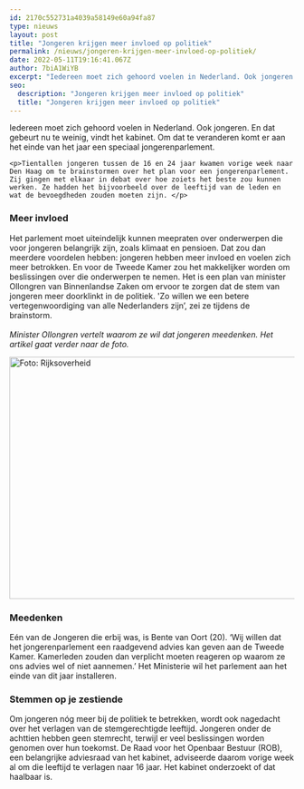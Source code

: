 ```yaml
---
id: 2170c552731a4039a58149e60a94fa87
type: nieuws
layout: post
title: "Jongeren krijgen meer invloed op politiek"
permalink: /nieuws/jongeren-krijgen-meer-invloed-op-politiek/
date: 2022-05-11T19:16:41.067Z
author: 7biA1WiYB
excerpt: "Iedereen moet zich gehoord voelen in Nederland. Ook jongeren. En dat gebeurt nu te weinig, vindt het kabinet. Om dat te veranderen komt er aan het einde van het jaar een speciaal jongerenparlement.  "
seo:
  description: "Jongeren krijgen meer invloed op politiek"
  title: "Jongeren krijgen meer invloed op politiek"
---
```

Iedereen moet zich gehoord voelen in Nederland. Ook jongeren. En dat gebeurt nu te weinig, vindt het kabinet. Om dat te veranderen komt er aan het einde van het jaar een speciaal jongerenparlement.  

    <p>Tientallen jongeren tussen de 16 en 24 jaar kwamen vorige week naar Den Haag om te brainstormen over het plan voor een jongerenparlement. Zij gingen met elkaar in debat over hoe zoiets het beste zou kunnen werken. Ze hadden het bijvoorbeeld over de leeftijd van de leden en wat de bevoegdheden zouden moeten zijn. </p>
<h3>Meer invloed</h3>
<p>Het parlement moet uiteindelijk kunnen meepraten over onderwerpen die voor jongeren belangrijk zijn, zoals klimaat en pensioen. Dat zou dan meerdere voordelen hebben: jongeren hebben meer invloed en voelen zich meer betrokken. En voor de Tweede Kamer zou het makkelijker worden om beslissingen over die onderwerpen te nemen. Het is een plan van minister Ollongren van Binnenlandse Zaken om ervoor te zorgen dat de stem van jongeren meer doorklinkt in de politiek. 'Zo willen we een betere vertegenwoordiging van alle Nederlanders zijn’, zei ze tijdens de brainstorm.<br><br><em>Minister Ollongren vertelt waarom ze wil dat jongeren meedenken. Het artikel gaat verder naar de foto.</em><div class="media media-element-container media-default"><div id="file-537594" class="file file-image file-image-jpeg">

        
  
  <div class="content">
    <img alt="Foto: Rijksoverheid" title="Foto: Rijksoverheid" height="427" width="640" class="media-element file-default" data-delta="2" src="https://7dagen.netlify.app/sites/default/files/2_23.jpg">  </div>

  
</div>
</div>
<h3>Meedenken</h3>
<p>Eén van de Jongeren die erbij was, is Bente van Oort (20). ‘Wij willen dat het jongerenparlement een raadgevend advies kan geven aan de Tweede Kamer. Kamerleden zouden dan verplicht moeten reageren op waarom ze ons advies wel of niet aannemen.’ Het Ministerie wil het parlement aan het einde van dit jaar installeren.</p>
<h3>Stemmen op je zestiende</h3>
<p>Om jongeren nóg meer bij de politiek te betrekken, wordt ook nagedacht over het verlagen van de stemgerechtigde leeftijd. Jongeren onder de achttien hebben geen stemrecht, terwijl er veel beslissingen worden genomen over hun toekomst. De Raad voor het Openbaar Bestuur (ROB), een belangrijke adviesraad van het kabinet, adviseerde daarom vorige week al om die leeftijd te verlagen naar 16 jaar. Het kabinet onderzoekt of dat haalbaar is.</p>  
